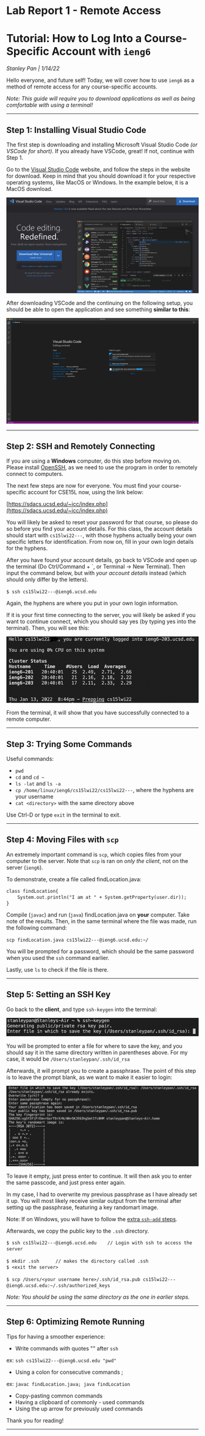 # Lab Report 1 - Remote Access

# **Tutorial: How to Log Into a Course-Specific Account with `ieng6`**
*Stanley Pan    |    1/14/22*

Hello everyone, and future self! Today, we will cover how to use `ieng6` as a method of remote access for any course-specific accounts. 

*Note: This guide will require you to download applications as well as being comfortable with using a terminal!*
***
## **Step 1: Installing Visual Studio Code**

The first step is downloading and installing Microsoft Visual Studio Code *(or VSCode for short)*. If you already have VSCode, great! If not, continue with Step 1.


Go to the [Visual Studio Code](https://code.visualstudio.com) website, and follow the steps in the website for download. Keep in mind that you should download it for your respective operating systems, like MacOS or Windows. In the example below, it is a MacOS download.

![vscode download](VSCodeDownload.png)

After downloading VSCode and the continuing on the following setup, you should be able to open the application and see something **similar to this**:

![vscode](VSCode.png)

***
## **Step 2: SSH and Remotely Connecting**

If you are using a **Windows** computer, do this step before moving on. Please install [OpenSSH](https://docs.microsoft.com/en-us/windows-server/administration/openssh/openssh_install_firstuse#install-openssh-using-windows-settings), as we need to use the program in order to remotely connect to computers.

The next few steps are now for everyone. You must find your course-specific account for CSE15L now, using the link below:

[https://sdacs.ucsd.edu/~icc/index.php](https://sdacs.ucsd.edu/~icc/index.php)

You will likely be asked to reset your password for that course, so please do so before you find your account details. For this class, the account details should start with `cs15lwi22---`, with those hyphens actually being your own specific letters for identification. From now on, fill in your own login details for the hyphens.

After you have found your account details, go back to VSCode and open up the terminal (Do Ctrl/Command + `, or Terminal -> New Terminal). Then input the command below, but with *your account details* instead (which should only differ by the letters). 

`$ ssh cs15lwi22---@ieng6.ucsd.edu`

Again, the hyphens are where you put in your own login information.

If it is your first time connecting to the server, you will likely be asked if you want to continue connect, which you should say yes (by typing yes into the terminal). Then, you will see this:

![login](login.png)

From the terminal, it will show that you have successfully connected to a remote computer.

***

## **Step 3: Trying Some Commands**
Useful commands:
- `pwd`
- `cd` and `cd ~`
- `ls -lat` and `ls -a`
- `cp /home/linux/ieng6/cs15lwi22/cs15lwi22---`, where the hyphens are your username
- `cat <directory>` with the same directory above

Use Ctrl-D or type `exit` in the terminal to exit.

***

## **Step 4: Moving Files with `scp`**

An extremely important command is `scp`, which copies files from your computer to the server. Note that `scp` is ran on *only the client*, not on the server (`ieng6`).

To demonstrate, create a file called findLocation.java:

```
class findLocation{
    System.out.println("I am at " + System.getProperty(user.dir));
}
```
Compile (`javac`) and run (`java`) findLocation.java on **your** computer. Take note of the results. Then, in the same terminal where the file was made, run the following command:

`scp findLocation.java cs15lwi22---@ieng6.ucsd.edu:~/`

You will be prompted for a password, which should be the same password when you used the `ssh` command earlier. 

Lastly, use `ls` to check if the file is there.

***

## Step 5: Setting an SSH Key

Go back to the **client**, and type `ssh-keygen` into the terminal:

![keygen1](keygen1.png)

You will be prompted to enter a file for where to save the key, and you should say it in the same directory written in parentheses above. For my case, it would be `/Users/stanleypan/.ssh/id_rsa`

Afterwards, it will prompt you to create a passphrase. The point of this step is to leave the prompt blank, as we want to make it easier to login:

![keygen2](keygen2.png)

To leave it empty, just press enter to continue. It will then ask you to enter the same passcode, and just press enter again.

In my case, I had to overwrite my previous passphrase as I have already set it up. You will most likely receive similar output from the terminal after setting up the passphrase, featuring a key randomart image.

Note: If on Windows, you will have to follow the [extra `ssh-add` steps](https://docs.microsoft.com/en-us/windows-server/administration/openssh/openssh_keymanagement#user-key-generation).

Afterwards, we copy the public key to the `.ssh` directory.

```
$ ssh cs15lwi22---@ieng6.ucsd.edu    // Login with ssh to access the server

$ mkdir .ssh      // makes the directory called .ssh
$ <exit the server>

$ scp /Users/<your username here>/.ssh/id_rsa.pub cs15lwi22---@ieng6.ucsd.edu:~/.ssh/authorized_keys
```
*Note: You should be using the same directory as the one in earlier steps.*

***

## **Step 6: Optimizing Remote Running**

Tips for having a smoother experience:
* Write commands with quotes "" after `ssh`

ex: `ssh cs15lwi22---@ieng6.ucsd.edu "pwd"`
* Using a colon for consecutive commands ;

ex: `javac findLocation.java; java findLocation`
* Copy-pasting common commands
* Having a clipboard of commonly - used commands
* Using the up arrow for previously used commands

Thank you for reading!
***